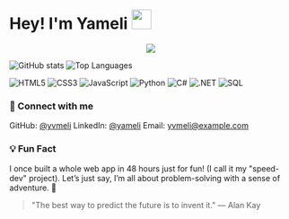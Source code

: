 <h1><b>Hey! I'm Yameli </b><img src="https://media.giphy.com/media/hvRJCLFzcasrR4ia7z/giphy.gif" width="35"></h1>

<p align="center">
  <img src="[https://readme-typing-svg.herokuapp.com?font=Time+New+Roman&color=cyan&size=25&center=true&vCenter=true&width=600&height=100&lines=Assalamu+O+Alaikum+Warahmatullah..&hearts;++;Self-taught+Front-End+Developer,;Computer+Science+Student,;CTF+Newbie,;Active+Learner/Researcher,;Love+to+learn+new+stuffs..<3](https://media2.giphy.com/media/v1.Y2lkPTc5MGI3NjExZGc2Zmp6bndhZHFqZzMwOXFqZGE5NnI3bXdmMTB5MmxlM3JoamU4cSZlcD12MV9pbnRlcm5hbF9naWZfYnlfaWQmY3Q9Zw/C4NdKtRaQE9m8/giphy.gif)"></a>
</p>

<!-- Animated Stats -->
![GitHub stats](https://github-readme-stats.vercel.app/api?username=yvmeli&show_icons=true&count_private=true&hide_title=true&hide=prs&theme=radical)
![Top Languages](https://github-readme-stats.vercel.app/api/top-langs/?username=yvmeli&layout=compact&theme=radical&hide_title=true)

<!-- Tech Stack -->
![HTML5](https://img.shields.io/badge/HTML5-%23E34F26.svg?style=for-the-badge&logo=html5&logoColor=white)
![CSS3](https://img.shields.io/badge/CSS3-%231572B6.svg?style=for-the-badge&logo=css3&logoColor=white)
![JavaScript](https://img.shields.io/badge/JavaScript-%23F7DF1E.svg?style=for-the-badge&logo=javascript&logoColor=black)
![Python](https://img.shields.io/badge/Python-%2314354C.svg?style=for-the-badge&logo=python&logoColor=white)
![C#](https://img.shields.io/badge/C%23-%23239120.svg?style=for-the-badge&logo=csharp&logoColor=white)
![.NET](https://img.shields.io/badge/.NET-%235C2D91.svg?style=for-the-badge&logo=dotnet&logoColor=white)
![SQL](https://img.shields.io/badge/SQL-%2307405F.svg?style=for-the-badge&logo=sql&logoColor=white)

<!-- Social Links -->
### :link: Connect with me
GitHub: [@yvmeli](https://github.com/yvmeli)
LinkedIn: [@yameli](https://www.linkedin.com/in/yameli/)
Email: [yvmeli@example.com](mailto:yvmeli@example.com)

<!-- Fun Fact -->
### :bulb: Fun Fact
I once built a whole web app in 48 hours just for fun! (I call it my "speed-dev" project). Let’s just say, I’m all about problem-solving with a sense of adventure. 🚀

<!-- Animated GitHub Readme Quote -->
> "The best way to predict the future is to invent it." — Alan Kay
